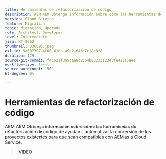 ```yaml
---
title: Herramientas de refactorización de código
description: AEM AEM Obtenga información sobre cómo las herramientas de refactorización de código de ayudan a automatizar la conversión de los proyectos existentes para que sean compatibles con AEM as a Cloud Service.
version: Cloud Service
feature: Migration
topic: Migration, Upgrade
role: Architect, Developer
level: Intermediate
jira: KT-8662
thumbnail: 336693.jpeg
exl-id: 9a607307-4f00-41db-a9e2-64bd7c18e3f8
duration: 179
source-git-commit: f4c621f3a9caa8c2c64b8323312343fe421a5aee
workflow-type: tm+mt
source-wordcount: '50'
ht-degree: 0%

---
```


# Herramientas de refactorización de código

AEM AEM Obtenga información sobre cómo las herramientas de refactorización de código de ayudan a automatizar la conversión de los proyectos existentes para que sean compatibles con AEM as a Cloud Service.

>[!VIDEO](https://video.tv.adobe.com/v/336693?quality=12&learn=on)
